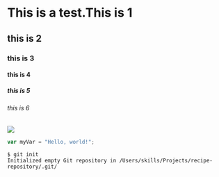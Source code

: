 # This is a test.This is 1
## this is 2
### this is 3
#### this is 4
##### this is 5
###### this is 6
![](https://octodex.github.com/images/yaktocat.png)
``` javascript
var myVar = "Hello, world!";
```
```
$ git init
Initialized empty Git repository in /Users/skills/Projects/recipe-repository/.git/
```
